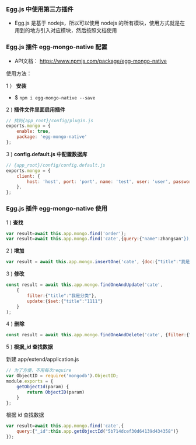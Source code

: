 ### Egg.js 中使用第三方插件

- Egg.js 是基于 nodejs，所以可以使用 nodejs 的所有模块，使用方式就是在用到的地方引入对应模块，然后按照文档使用

### Egg.js 插件 egg-mongo-native 配置

- API文档： https://www.npmjs.com/package/egg-mongo-native

使用方法：

1 ） **安装**

- $ `npm i egg-mongo-native --save`

2 ) **插件文件里面启用插件**

```js
// 找到{app_root}/config/plugin.js
exports.mongo = {
    enable: true,
    package: 'egg-mongo-native'
};
```

3 ) **config.default.js 中配置数据库**

```js
// {app_root}/config/config.default.js
exports.mongo = {
    client: {
        host: 'host', port: 'port', name: 'test', user: 'user', password: 'password', options: {}, 
    },
};
```

### Egg.js 插件 egg-mongo-native 使用

1 ) **查找**

```js
var result=await this.app.mongo.find('order');
var result=await this.app.mongo.find('cate',{query:{"name":zhangsan"});
```

2 ) **增加**

```js
var result = await this.app.mongo.insertOne('cate', {doc:{"title":"我是分类"}});
```

3 ) **修改**

```js
const result = await this.app.mongo.findOneAndUpdate('cate', 
    {
        filter:{"title":"我是分类"}, 
        update:{$set:{"title":"1111"}
    }
);
```

4 ) **删除**

```js
const result = await this.app.mongo.findOneAndDelete('cate', {filter:{"title":"1111"}})
```

5 ) **根据_id 查找数据**

新建 app/extend/application.js

```js
// 为了方便，不用每次require
var ObjectID = require('mongodb').ObjectID;
module.exports = {
    getObjectId(param) {
        return ObjectID(param)
    }
};
```

根据 id 查找数据

```js
var result=await this.app.mongo.find('cate',{
    query:{"_id":this.app.getObjectId("5b714dcef30d64139d434358")}
});
```
